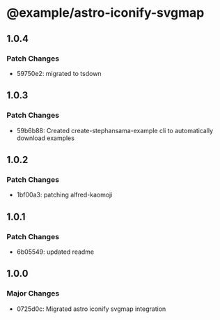 # @example/astro-iconify-svgmap

## 1.0.4

### Patch Changes

- 59750e2: migrated to tsdown

## 1.0.3

### Patch Changes

- 59b6b88: Created create-stephansama-example cli to automatically download examples

## 1.0.2

### Patch Changes

- 1bf00a3: patching alfred-kaomoji

## 1.0.1

### Patch Changes

- 6b05549: updated readme

## 1.0.0

### Major Changes

- 0725d0c: Migrated astro iconify svgmap integration
